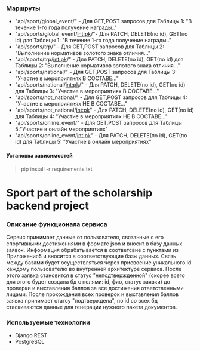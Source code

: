 ### Маршруты
* "api/sport/global_event/" - Для GET,POST запросов для Таблицы 1: "В течение 1-го года получение награды.."
* "api/sports/global_event/<int:pk>/"- Для PATCH, DELETE(по id), GET(по id) для Таблицы 1:  "В течение 1-го года получение награды.."
* "api/sports/trp/" - Для GET,POST запросов для Таблицы 2: "Выполнение нормативов золотого знака отличия..."
* "api/sports/trp/<int:pk>/" - Для PATCH, DELETE(по id), GET(по id) для Таблицы 2: "Выполнение нормативов золотого знака отличия..."
* "api/sports/national/" - Для GET,POST запросов для Таблицы 3: "Участие в мероприятиях В СОСТАВЕ..."
* "api/sports/national/<int:pk>/" - Для PATCH, DELETE(по id), GET(по id) для Таблицы 3: "Участие в мероприятиях В СОСТАВЕ..."
* "api/sports/not_national/" - Для GET,POST запросов для Таблицы 4: "Участие в мероприятиях НЕ В СОСТАВЕ..."
* "api/sports/not_national/<int:pk>" - Для PATCH, DELETE(по id), GET(по id) для Таблицы 4: "Участие в мероприятиях НЕ В СОСТАВЕ..."
* "api/sports/online_event/" - Для GET,POST запросов для Таблицы 5:"Участие в онлайн мероприятиях"
* "api/sports/online_event/<int:pk>" - Для PATCH, DELETE(по id), GET(по id) для Таблицы 5: "Участие в онлайн мероприятиях"

#### Установка зависимостей
> pip install -r requirements.txt
 

# Sport part of the scholarship backend project #

### Описание функционала сервиса ###

Сервис принимает данные от пользователя, связанные с его спортивными достижениями в формате json и вносит в базу данных заявок. Информация обрабатывается в соответсвие с пунктами из Приложения5 и вносится в соответствующие базы данных. Связь между базами будет осуществляться через присвоение уникального id каждому пользователю во внутренней архитектуре сервиса. После этого заявка становится в статус "неподтвержденной" (скорее всего для этого будет создана бд с полями: id, фио, статус заявки) до проверки и выставления баллов за все достижения ответственными лицами. После прохождения всех проверок и выставления баллов заявка принимает статсу "подтверждена", по id со всех бд стаскиваются данные для генерации нужного пакета документов.

### Используемые технологии 

* Django REST 
* PostgreSQL
